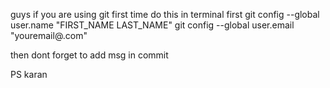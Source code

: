 guys if you are using git first time  do this in terminal first
git config --global user.name "FIRST_NAME LAST_NAME"
git config --global user.email "youremail@.com"

then dont forget to add msg in commit 

PS karan